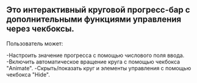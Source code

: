 ## Это интерактивный круговой прогресс-бар с дополнительными функциями управления через чекбоксы. 
Пользователь может:

-Настроить значение прогресса с помощью числового поля ввода.
-Включить автоматическое вращение круга с помощью чекбокса "Animate".
-Скрыть/показать круг и элементы управления с помощью чекбокса "Hide".